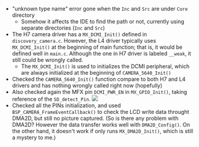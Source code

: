 - "unknown type name" error gone when the `Inc` and `Src` are under `Core` directory
	- Somehow it affects the IDE to find the path or not, currently using separate directories (`Inc` and `Src`)
- The H7 camera driver has a `MX_DCMI_Init()` defined in `discovery_camera.c`. However, the L4 driver typically uses `MX_DCMI_Init()` at the beginning of main function; that is, it would be defined well in `main.c`. Although the one in H7 driver is labeled `__weak`, it still could be wrongly called. 
	- The `MX_DCMI_Init()` is used to initializes the DCMI peripheral, which are always initialized at the beginning of `CAMERA_5640_Init()`
- Checked the `CAMERA_5640_Init()` function compare to both H7 and L4 drivers and has nothing wrongly called right now (hopefully)
- Also checked again the MFX pin `DCMI_PWR_EN` in `MX_GPIO_Init()`, taking reference of the `SD_detect_Pin`.
![](https://i.imgur.com/JYimo6D.png)
- Checked all the PINs initialization, and used `BSP_CAMERA_FrameEventCallback()` to check the LCD write data throught DMA2D, but still no picture captured. (So is there any problem with DMA2D? However the data transfer works well with `DMA2D_Config()`. On the other hand, it doesn't work if only runs `MX_DMA2D_Init()`, which is still a mystery to me.)

